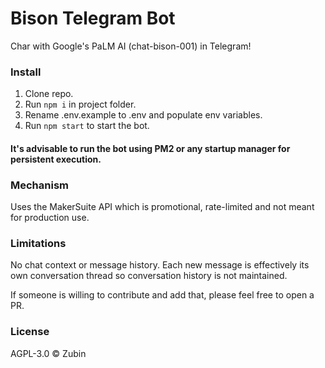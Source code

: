 # Bison Telegram Bot

Char with Google's PaLM AI (chat-bison-001) in Telegram!

### Install

1. Clone repo.
2. Run ```npm i``` in project folder.
3. Rename .env.example to .env and populate env variables.
4. Run ```npm start``` to start the bot.

#### It's advisable to run the bot using PM2 or any startup manager for persistent execution.

### Mechanism

Uses the MakerSuite API which is promotional, rate-limited and not meant for production use.

### Limitations

No chat context or message history. Each new message is effectively its own conversation thread so conversation history is not maintained.

If someone is willing to contribute and add that, please feel free to open a PR.
### License

AGPL-3.0 ©️ Zubin